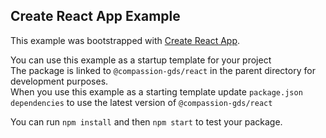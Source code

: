 ## Create React App Example

This example was bootstrapped with [Create React App](https://github.com/facebook/create-react-app).

You can use this example as a startup template for your project  
The package is linked to `@compassion-gds/react` in the parent directory for development purposes.  
When you use this example as a starting template update `package.json` `dependencies`
to use the latest version of `@compassion-gds/react`

You can run `npm install` and then `npm start` to test your package.
